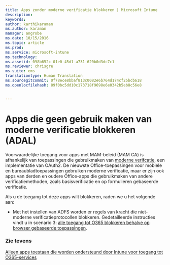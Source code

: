 ```yaml
---
title: Apps zonder moderne verificatie blokkeren | Microsoft Intune
description: 
keywords: 
author: karthikaraman
ms.author: karaman
manager: angrobe
ms.date: 10/15/2016
ms.topic: article
ms.prod: 
ms.service: microsoft-intune
ms.technology: 
ms.assetid: 098b652c-01e0-45d1-a731-620b0d3dc7c1
ms.reviewer: chrisgre
ms.suite: ems
translationtype: Human Translation
ms.sourcegitcommit: 0f78ece8bbaf813c0082e6b764d174cf25bcb618
ms.openlocfilehash: 89f0bc5dd10c173718f9698e6e0342b5eb8c56e8


---
```


# Apps die geen gebruik maken van moderne verificatie blokkeren (ADAL)
Voorwaardelijke toegang voor apps met MAM-beleid (MAM CA) is afhankelijk van toepassingen die gebruikmaken van [moderne verifcatie](https://support.office.com/en-US/article/Using-Office-365-modern-authentication-with-Office-clients-776c0036-66fd-41cb-8928-5495c0f9168a), een implementatie van OAuth2. De nieuwste Office-toepassingen voor mobiele en bureaubladtoepassingen gebruiken moderne verificatie, maar er zijn ook apps van derden en oudere Office-apps die gebruikmaken van andere verificatiemethoden, zoals basisverificatie en op formulieren gebaseerde verificatie.

Als u de toegang tot deze apps wilt blokkeren, raden we u het volgende aan:

* Met het instellen van ADFS worden er regels van kracht die niet-moderne verificatieprotocollen blokkeren. Gedetailleerde instructies vindt u in scenario 3: [alle toegang tot O365 blokkeren behalve op browser gebaseerde toepassingen](https://technet.microsoft.com/library/dn592182.aspx).

### Zie tevens
[Alleen apps toestaan die worden ondersteund door Intune voor toegang tot O365-services](allow-policy-managed-apps-access-to-o365.md)



<!--HONumber=Oct16_HO2-->


